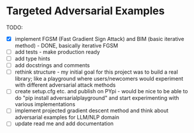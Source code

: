 # Targeted Adversarial Examples

TODO:
- [x] implement FGSM (Fast Gradient Sign Attack) and BIM (basic iterative method) - DONE, basically iterative FGSM
- [ ] add tests - make production ready
- [ ] add type hints
- [ ] add docstrings and comments
- [ ] rethink structure - my initial goal for this project was to build a real library; like a playground where users/newcomers would experiment with different adversarial attack methods
- [ ] create setup.cfg etc. and publish on PYpi - would be nice to be able to do "pip install adversarialplayground" and start experimenting with various implementations
- [ ] implement projected gradient descent method and think about adversarial examples for LLM/NLP domain
- [ ] update read me and add documentation
